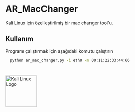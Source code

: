 
# AR_MacChanger

Kali Linux için özelleştirilmiş bir mac changer tool'u.


## Kullanım

Programı çalıştırmak için aşağıdaki komutu çalıştırın

```bash
  python ar_mac_changer.py -i eth0 -m 00:11:22:33:44:66

```

  
#
<img src="https://static-00.iconduck.com/assets.00/distributor-logo-kali-linux-icon-2048x2005-dki611fk.png" alt="Kali Linux Logo" width="100" height="100">


    
